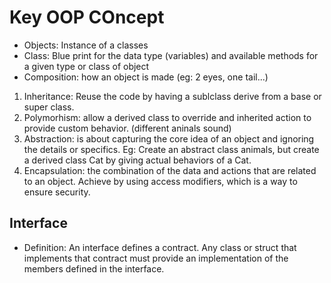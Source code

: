# Key OOP COncept

- Objects: Instance of a classes
- Class: Blue print for the data type (variables) and available methods for a given type or class of object
- Composition: how an object is made (eg: 2 eyes, one tail...)

1) Inheritance: Reuse the code by having a sublclass derive from a base or super class.
2) Polymorhism: allow a derived class to override and inherited action to provide custom behavior. (different aninals sound)
3) Abstraction: is about capturing the core idea of an object and ignoring the details or specifics. Eg: Create an abstract class animals, but create a derived class Cat by giving actual behaviors of a Cat.
4) Encapsulation: the combination of the data and actions that are related to an object. Achieve by using access modifiers, which is a way to ensure security.

## Interface

- Definition: An interface defines a contract. Any class or struct that implements that contract must provide an implementation of the members defined in the interface.